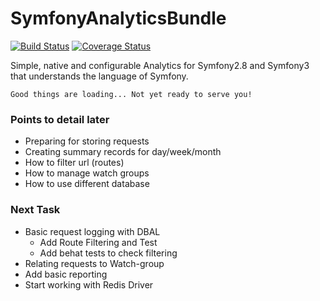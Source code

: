 SymfonyAnalyticsBundle
==========================

[![Build Status](https://travis-ci.org/ajaxray/SymfonyAnalyticsBundle.svg?branch=master)](https://travis-ci.org/ajaxray/SymfonyAnalyticsBundle)
[![Coverage Status](https://coveralls.io/repos/github/ajaxray/SymfonyAnalyticsBundle/badge.svg?branch=master)](https://coveralls.io/github/ajaxray/SymfonyAnalyticsBundle?branch=master)

Simple, native and configurable Analytics for Symfony2.8 and Symfony3 that understands the language of Symfony.  

    Good things are loading... Not yet ready to serve you!
     
### Points to detail later

* Preparing for storing requests
* Creating summary records for day/week/month
* How to filter url (routes)
* How to manage watch groups
* How to use different database

### Next Task

* Basic request logging with DBAL
    * Add Route Filtering and Test
    * Add behat tests to check filtering
* Relating requests to Watch-group
* Add basic reporting 
* Start working with Redis Driver
